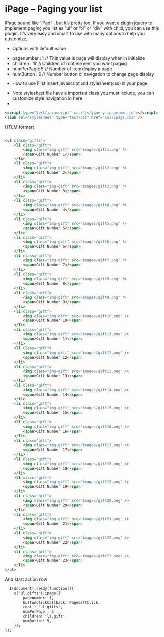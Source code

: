 iPage – Paging your list
=====
iPage sound like “iPad”  , but it’s pretty too.
If you want a plugin jquery to implement paging you list as “ul” or “ol” or “div” with child, you can use this plugin. It’s very easy and smart to use with many options to help you customize,
+ Options with default value
- pagenumber : 1 // This value is page will display when in initialize
- children : ‘li’ // Children of root element you want paging
- numPerPage: 5 // Number of item display a page
- numButton : 9 // Number button of navigation to change page display


+ How to use 
First insert javascript and stylesheet(css) in your page
* Note stylesheet file have a important class you must include, you can customize style navigation in here
* 
```html
<script type="text/javascript" src="js/jquery.ipage.min.js"></script> 
<link rel="stylesheet" type="text/css" href="css/ipage.css" />  
```

HTLM formart

```html

<ul class="gifts">
    <li class="gift">     
        <img class="img-gift" src="images/gift1.png" />
        <span>Gift Number 1</span>
    </li>
    <li class="gift">
        <img class="img-gift" src="images/gift2.png" />
        <span>Gift Number 2</span>
    </li>
    <li class="gift">
        <img class="img-gift" src="images/gift3.png" />
        <span>Gift Number 3</span>
    </li>
    <li class="gift">
        <img class="img-gift" src="images/gift4.png" />
        <span>Gift Number 4</span>
    </li>
    <li class="gift">
        <img class="img-gift" src="images/gift5.png" />
        <span>Gift Number 5</span>
    </li>
    <li class="gift">
        <img class="img-gift" src="images/gift6.png" />
        <span>Gift Number 6</span>
    </li>
    <li class="gift">
        <img class="img-gift" src="images/gift7.png" />
        <span>Gift Number 7</span>
    </li>
    <li class="gift">
        <img class="img-gift" src="images/gift8.png" />
        <span>Gift Number 8</span>
    </li>
    <li class="gift">
        <img class="img-gift" src="images/gift9.png" />
        <span>Gift Number 9</span>
    </li>
    <li class="gift">
        <img class="img-gift" src="images/gift10.png" />
        <span>Gift Number 10</span>
    </li>
    <li class="gift">
        <img class="img-gift" src="images/gift11.png" />
        <span>Gift Number 11</span>
    </li>
    <li class="gift">
        <img class="img-gift" src="images/gift12.png" />
        <span>Gift Number 12</span>
    </li>
    <li class="gift">
        <img class="img-gift" src="images/gift13.png" />
        <span>Gift Number 13</span>
    </li>
    <li class="gift">
        <img class="img-gift" src="images/gift14.png" />
        <span>Gift Number 14</span>
    </li>
    <li class="gift">
        <img class="img-gift" src="images/gift15.png" />
        <span>Gift Number 15</span>
    </li> 
    <li class="gift">
        <img class="img-gift" src="images/gift16.png" />
        <span>Gift Number 16</span>
    </li> 
    <li class="gift">
        <img class="img-gift" src="images/gift17.png" />
        <span>Gift Number 17</span>
    </li> 
    <li class="gift">
        <img class="img-gift" src="images/gift18.png" />
        <span>Gift Number 18</span>
    </li>     
    <li class="gift">
        <img class="img-gift" src="images/gift19.png" />
        <span>Gift Number 19</span>
    </li>     
    <li class="gift">
        <img class="img-gift" src="images/gift20.png" />
        <span>Gift Number 20</span>
    </li>     
    <li class="gift">
        <img class="img-gift" src="images/gift21.png" />
        <span>Gift Number 21</span>
    </li>     
    <li class="gift">
        <img class="img-gift" src="images/gift22.png" />
        <span>Gift Number 22</span>
    </li>     
    <li class="gift">
        <img class="img-gift" src="images/gift23.png" />
        <span>Gift Number 23</span>
    </li>     
</ul> 
```

And start action now 

```html
  $(document).ready(function(){ 
    $("ul.gifts").ipage({
        pagenumber: 1,
        buttonClickCallback: PageGiftClick,
        root : 'ul.gifts',
        numPerPage : 5 ,
        children: 'li.gift',
        numButton: 5,
    }); 
});
```
